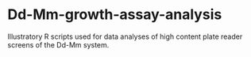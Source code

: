 # Dd-Mm-growth-assay-analysis
Illustratory R scripts used for data analyses of high content plate reader screens of the Dd-Mm system.
